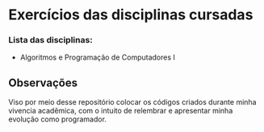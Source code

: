 # Exercícios das disciplinas cursadas

### Lista das disciplinas:

- Algoritmos e Programação de Computadores I





## Observações

Viso por meio desse repositório colocar os códigos criados durante minha vivencia acadêmica, com o intuito de relembrar e apresentar minha evolução como programador. 

